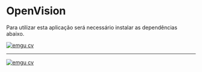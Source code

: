 # OpenVision

<p>Para utilizar esta aplicação será necessário instalar as dependências abaixo.</p>

<a href='http://www.aforgenet.com/'>
  <img src='http://www.aforgenet.com/img/aforgenetf.jpg' alt='emgu cv' />
</a>
<hr />
<a href='http://www.emgu.com/'>
  <img src='http://www.emgu.com/wiki/files/EmguCVLogo.gif' alt='emgu cv' />
</a>
